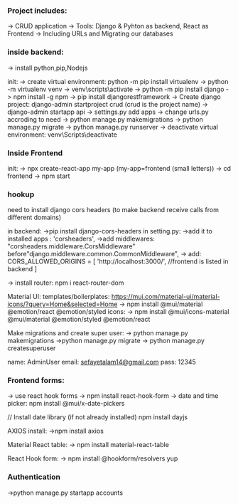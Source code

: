 ### Project includes:

-> CRUD application
-> Tools: Django & Pyhton as backend, React as Frontend
-> Including URLs and Migrating our databases

### inside backend:

-> install python,pip,Nodejs

init:
-> create virtual environment: python -m pip install virtualenv
-> python -m virtualenv venv
-> venv\scripts\activate
-> python -m pip install django
-> npm install -g npm
-> pip install djangorestframework
-> Create django project: django-admin startproject crud  (crud is the project name)
-> django-admin startapp api
-> settings.py add apps
-> change urls.py accroding to need
-> python manage.py makemigrations
-> python manage.py migrate
-> python manage.py runserver
-> deactivate virtual environment: venv\Scripts\deactivate


### Inside Frontend
init:
-> npx create-react-app my-app (my-app=frontend (small letters))
-> cd frontend
-> npm start

### hookup
need to install django cors headers (to make backend receive calls from different domains)

in backend:
->pip install django-cors-headers
in setting.py:
->add it to installed apps : 'corsheaders',
->add middlewares:  "corsheaders.middleware.CorsMiddleware" before"django.middleware.common.CommonMiddleware",
-> add: 
CORS_ALLOWED_ORIGINS = [
    'http://localhost:3000/', //frontend is listed in backend
]

-> install router: npm i react-router-dom

Material UI:
templates/boilerplates:
https://mui.com/material-ui/material-icons/?query=Home&selected=Home
-> npm install @mui/material @emotion/react @emotion/styled
icons:
-> npm install @mui/icons-material @mui/material @emotion/styled @emotion/react

Make migrations and create super user:
-> python manage.py makemigrations
->python manage.py migrate
-> python manage.py createsuperuser

name: AdminUser
email: sefayetalam14@gmail.com
pass: 12345


### Frontend forms:
-> use react hook forms
-> npm install react-hook-form
-> date and time picker:
npm install @mui/x-date-pickers

// Install date library (if not already installed)
npm install dayjs

AXIOS install:
->npm install axios

Material React table:
-> npm install material-react-table

React Hook form:
-> npm install @hookform/resolvers yup

### Authentication
->python manage.py startapp accounts
